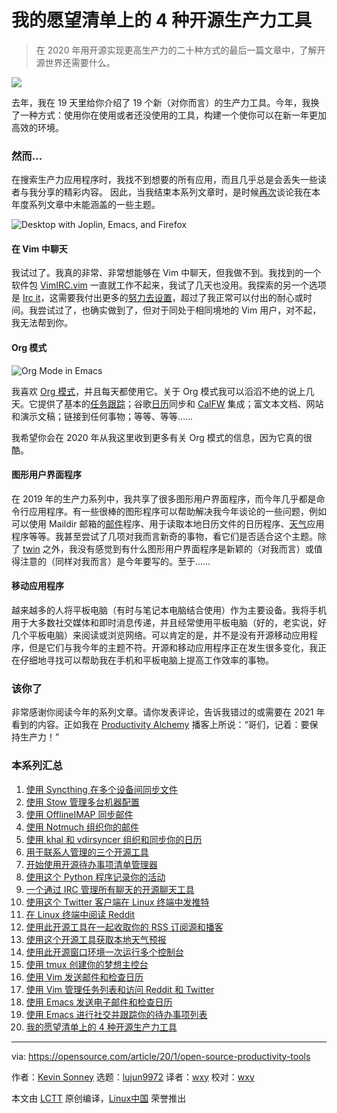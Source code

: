 [#]: collector: (lujun9972)
[#]: translator: (wxy)
[#]: reviewer: (wxy)
[#]: publisher: (wxy)
[#]: url: (https://linux.cn/article-11961-1.html)
[#]: subject: (4 open source productivity tools on my wishlist)
[#]: via: (https://opensource.com/article/20/1/open-source-productivity-tools)
[#]: author: (Kevin Sonney https://opensource.com/users/ksonney)

我的愿望清单上的 4 种开源生产力工具
======

> 在 2020 年用开源实现更高生产力的二十种方式的最后一篇文章中，了解开源世界还需要什么。

![](https://img.linux.net.cn/data/attachment/album/202003/05/100642k52u7oydcwnc1c2w.jpg)

去年，我在 19 天里给你介绍了 19 个新（对你而言）的生产力工具。今年，我换了一种方式：使用你在使用或者还没使用的工具，构建一个使你可以在新一年更加高效的环境。

### 然而…

在搜索生产力应用程序时，我找不到想要的所有应用，而且几乎总是会丢失一些读者与我分享的精彩内容。 因此，当我结束本系列文章时，是时候[再次][2]谈论我在本年度系列文章中未能涵盖的一些主题。

![Desktop with Joplin, Emacs, and Firefox][3]

#### 在 Vim 中聊天

我试过了。我真的非常、非常想能够在 Vim 中聊天，但我做不到。我找到的一个软件包 [VimIRC.vim][4] 一直就工作不起来，我试了几天也没用。我探索的另一个选项是 [Irc it][5]，这需要我付出更多的[努力去设置][6]，超过了我正常可以付出的耐心或时间。我尝试过了，也确实做到了，但对于同处于相同境地的 Vim 用户，对不起，我无法帮到你。

#### Org 模式

![Org Mode in Emacs][7]

我喜欢 [Org 模式][8]，并且每天都使用它。关于 Org 模式我可以滔滔不绝的说上几天。它提供了基本的[任务跟踪][9]；谷歌[日历][10]同步和 [CalFW][11] 集成；富文本文档、网站和演示文稿；链接到任何事物；等等、等等……

我希望你会在 2020 年从我这里收到更多有关 Org 模式的信息，因为它真的很酷。

#### 图形用户界面程序

在 2019 年的生产力系列中，我共享了很多图形用户界面程序，而今年几乎都是命令行应用程序。有一些很棒的图形程序可以帮助解决我今年谈论的一些问题，例如可以使用 Maildir 邮箱的[邮件][12]程序、用于读取本地日历文件的日历程序、[天气][13]应用程序等等。我甚至尝试了几项对我而言新奇的事物，看它们是否适合这个主题。除了 [twin][14] 之外，我没有感觉到有什么图形用户界面程序是新颖的（对我而言）或值得注意的（同样对我而言）是今年要写的。至于……

#### 移动应用程序

越来越多的人将平板电脑（有时与笔记本电脑结合使用）作为主要设备。我将手机用于大多数社交媒体和即时消息传递，并且经常使用平板电脑（好的，老实说，好几个平板电脑）来阅读或浏览网络。可以肯定的是，并不是没有开源移动应用程序，但是它们与我今年的主题不符。开源和移动应用程序正在发生很多变化，我正在仔细地寻找可以帮助我在手机和平板电脑上提高工作效率的事物。

### 该你了

非常感谢你阅读今年的系列文章。请你发表评论，告诉我错过的或需要在 2021 年看到的内容。正如我在 [Productivity Alchemy][15] 播客上所说：“哥们，记着：要保持生产力！”

### 本系列汇总

1. [使用 Syncthing 在多个设备间同步文件](https://linux.cn/article-11793-1.html)
2. [使用 Stow 管理多台机器配置](https://linux.cn/article-11796-1.html)
3. [使用 OfflineIMAP 同步邮件](https://linux.cn/article-11804-1.html)
4. [使用 Notmuch 组织你的邮件](https://linux.cn/article-11807-1.html)
5. [使用 khal 和 vdirsyncer 组织和同步你的日历](https://linux.cn/article-11812-1.html)
6. [用于联系人管理的三个开源工具](https://linux.cn/article-11834-1.html)
7. [开始使用开源待办事项清单管理器](https://linux.cn/article-11835-1.html)
8. [使用这个 Python 程序记录你的活动](https://linux.cn/article-11846-1.html)
9. [一个通过 IRC 管理所有聊天的开源聊天工具](https://linux.cn/article-11856-1.html)
10. [使用这个 Twitter 客户端在 Linux 终端中发推特](https://linux.cn/article-11858-1.html)
11. [在 Linux 终端中阅读 Reddit](https://linux.cn/article-11869-1.html)
12. [使用此开源工具在一起收取你的 RSS 订阅源和播客](https://linux.cn/article-11876-1.html)
13. [使用这个开源工具获取本地天气预报](https://linux.cn/article-11879-1.html)
14. [使用此开源窗口环境一次运行多个控制台](https://linux.cn/article-11892-1.html)
15. [使用 tmux 创建你的梦想主控台](https://linux.cn/article-11900-1.html)
16. [使用 Vim 发送邮件和检查日历](https://linux.cn/article-11908-1.html)
17. [使用 Vim 管理任务列表和访问 Reddit 和 Twitter](https://linux.cn/article-11912-1.html)
18. [使用 Emacs 发送电子邮件和检查日历](https://linux.cn/article-11932-1.html)
19. [使用 Emacs 进行社交并跟踪你的待办事项列表](https://linux.cn/article-11956-1.html)
20. [我的愿望清单上的 4 种开源生产力工具](https://linux.cn/article-11961-1.html)

--------------------------------------------------------------------------------

via: https://opensource.com/article/20/1/open-source-productivity-tools

作者：[Kevin Sonney][a]
选题：[lujun9972][b]
译者：[wxy](https://github.com/wxy)
校对：[wxy](https://github.com/wxy)

本文由 [LCTT](https://github.com/LCTT/TranslateProject) 原创编译，[Linux中国](https://linux.cn/) 荣誉推出

[a]: https://opensource.com/users/ksonney
[b]: https://github.com/lujun9972
[1]: https://opensource.com/sites/default/files/styles/image-full-size/public/lead-images/world_hands_diversity.png?itok=zm4EDxgE (Two diverse hands holding a globe)
[2]: https://opensource.com/article/19/1/productivity-tool-wish-list
[3]: https://opensource.com/sites/default/files/uploads/productivity_20-1.png (Desktop with Joplin, Emacs, and Firefox)
[4]: https://github.com/vim-scripts/VimIRC.vim
[5]: https://tools.suckless.org/ii/
[6]: https://www.reddit.com/r/vim/comments/48t7ws/vim_ii_irc_client_xpost_runixporn/d0macnl/
[7]: https://opensource.com/sites/default/files/uploads/productivity_20-2.png (Org Mode in Emacs)
[8]: https://orgmode.org/
[9]: https://opensource.com/article/20/1/open-source-to-do-list
[10]: https://opensource.com/article/20/1/open-source-calendar
[11]: https://github.com/kiwanami/emacs-calfw
[12]: https://opensource.com/article/20/1/organize-email-notmuch
[13]: https://opensource.com/article/20/1/open-source-weather-forecast
[14]: https://github.com/cosmos72/twin
[15]: https://productivityalchemy.com
